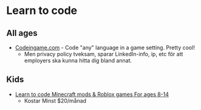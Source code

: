 # Learn to code

## All ages

- [Codeingame.com](https://www.codingame.com/training) - Code "any" language in a game setting. Pretty cool!
  - Men privacy policy tveksam, sparar LinkedIn-info, ip, etc för att employers ska kunna hitta dig bland annat.

## Kids

- [Learn to code Minecraft mods & Roblox games For ages 8-14](https://codekingdoms.com/)
  - Kostar Minst $20/månad
